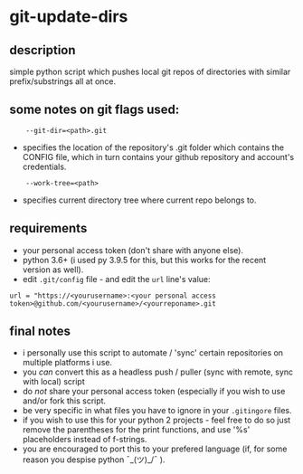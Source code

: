 # git-update-dirs

## description
simple python script which pushes local git repos of directories with similar prefix/substrings all at once.


## some notes on git flags used:
```
    --git-dir=<path>.git 
```
- specifies the location of the repository's .git folder which contains the CONFIG file, which in turn contains your github repository and account's credentials.
```
    --work-tree=<path> 
```
- specifies current directory tree where current repo belongs to.

## requirements
- your personal access token (don't share with anyone else).
- python 3.6+ (i used py 3.9.5 for this, but this works for the recent version as well).
- edit `.git/config` file - and edit the `url` line's value:
```
url = "https://<yourusername>:<your personal access token>@github.com/<yourusername>/<yourreponame>.git
```

## final notes
- i personally use this script to automate / 'sync' certain repositories on multiple platforms i use. 
- you *can* convert this as a headless push / puller (sync with remote, sync with local) script
- do *not* share your personal access token (especially if you wish to use and/or fork this script.
- be very specific in what files you have to ignore in your `.gitingore` files.
- if you wish to use this for your python 2 projects - feel free to do so just remove the parentheses for the print functions, and use '%s' placeholders instead of f-strings.
- you are encouraged to port this to your prefered language (if, for some reason you despise python ¯\_(ツ)_/¯ ).
